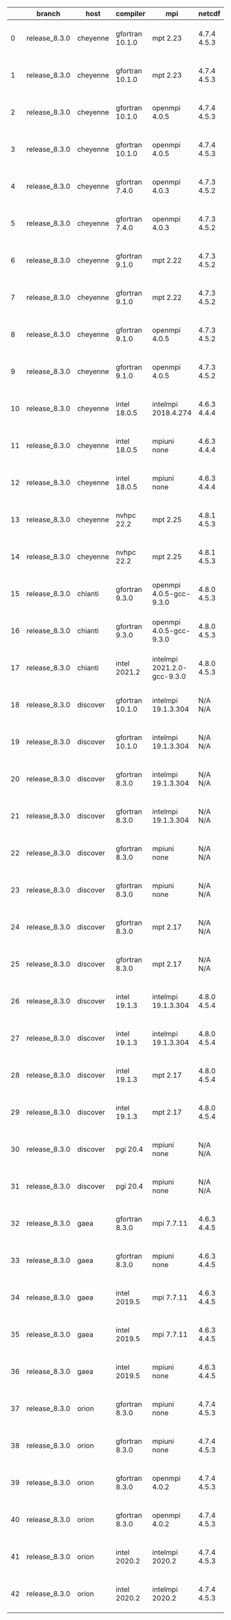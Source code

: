 |    | branch        | host     | compiler        | mpi                         | netcdf      | o_g   | os     | build   | u_pass   | u_fail   | s_pass   | s_fail   | e_pass   | e_fail   | nuopc_pass   | nuopc_fail   | artifacts_hash                                                                                                                                                              | modified                  |
|----|---------------|----------|-----------------|-----------------------------|-------------|-------|--------|---------|----------|----------|----------|----------|----------|----------|--------------|--------------|-----------------------------------------------------------------------------------------------------------------------------------------------------------------------------|---------------------------|
|  0 | release_8.3.0 | cheyenne | gfortran 10.1.0 | mpt 2.23                    | 4.7.4 4.5.3 | O     | Linux  | pass    | 13665    | 0        | 49       | 0        | 80       | 0        | 50           | 0            | [artifacts](https://github.com/esmf-org/esmf-test-artifacts/tree/fb35907c64e7255dbc1e9479387b0a85548c85dd/release_8.3.0/cheyenne/gfortran/10.1.0/O/mpt/2.23)                | 2022-06-03 02:58:19 -0600 |
|  1 | release_8.3.0 | cheyenne | gfortran 10.1.0 | mpt 2.23                    | 4.7.4 4.5.3 | g     | Linux  | pass    | pending  | pending  | pending  | pending  | pending  | pending  | pending      | pending      | [artifacts](https://github.com/esmf-org/esmf-test-artifacts/tree/571b7013f6c5d869d2cb45753bcfe62727c7bf9a/release_8.3.0/cheyenne/gfortran/10.1.0/g/mpt/2.23)                | 2022-06-03 02:37:53 -0600 |
|  2 | release_8.3.0 | cheyenne | gfortran 10.1.0 | openmpi 4.0.5               | 4.7.4 4.5.3 | O     | Linux  | pass    | 13665    | 0        | 49       | 0        | 80       | 0        | 50           | 0            | [artifacts](https://github.com/esmf-org/esmf-test-artifacts/tree/22c01d115b27f283111c573194cffa92bfd89215/release_8.3.0/cheyenne/gfortran/10.1.0/O/openmpi/4.0.5)           | 2022-06-03 03:06:21 -0600 |
|  3 | release_8.3.0 | cheyenne | gfortran 10.1.0 | openmpi 4.0.5               | 4.7.4 4.5.3 | g     | Linux  | pass    | pending  | pending  | pending  | pending  | pending  | pending  | pending      | pending      | [artifacts](https://github.com/esmf-org/esmf-test-artifacts/tree/0a2eb7a1ddc286f0803a95af82dfe24c9c8c5142/release_8.3.0/cheyenne/gfortran/10.1.0/g/openmpi/4.0.5)           | 2022-06-03 02:38:09 -0600 |
|  4 | release_8.3.0 | cheyenne | gfortran 7.4.0  | openmpi 4.0.3               | 4.7.3 4.5.2 | O     | Linux  | pass    | 13665    | 0        | 49       | 0        | 80       | 0        | 50           | 0            | [artifacts](https://github.com/esmf-org/esmf-test-artifacts/tree/d797560cd52eb8beb228cc0224182a5ab4a3a581/release_8.3.0/cheyenne/gfortran/7.4.0/O/openmpi/4.0.3)            | 2022-06-03 03:00:07 -0600 |
|  5 | release_8.3.0 | cheyenne | gfortran 7.4.0  | openmpi 4.0.3               | 4.7.3 4.5.2 | g     | Linux  | pass    | pending  | pending  | pending  | pending  | pending  | pending  | pending      | pending      | [artifacts](https://github.com/esmf-org/esmf-test-artifacts/tree/def489197943efca23933f045d876a35068b0618/release_8.3.0/cheyenne/gfortran/7.4.0/g/openmpi/4.0.3)            | 2022-06-03 02:31:58 -0600 |
|  6 | release_8.3.0 | cheyenne | gfortran 9.1.0  | mpt 2.22                    | 4.7.3 4.5.2 | O     | Linux  | pass    | 13665    | 0        | 49       | 0        | 80       | 0        | 50           | 0            | [artifacts](https://github.com/esmf-org/esmf-test-artifacts/tree/e3335a6094712680c86c6457818bba242a2233b6/release_8.3.0/cheyenne/gfortran/9.1.0/O/mpt/2.22)                 | 2022-06-03 02:56:24 -0600 |
|  7 | release_8.3.0 | cheyenne | gfortran 9.1.0  | mpt 2.22                    | 4.7.3 4.5.2 | g     | Linux  | pass    | 13665    | 0        | 49       | 0        | 80       | 0        | 50           | 0            | [artifacts](https://github.com/esmf-org/esmf-test-artifacts/tree/50034cc38b958b905371ed76d23780cdbffcdd62/release_8.3.0/cheyenne/gfortran/9.1.0/g/mpt/2.22)                 | 2022-06-03 03:16:38 -0600 |
|  8 | release_8.3.0 | cheyenne | gfortran 9.1.0  | openmpi 4.0.5               | 4.7.3 4.5.2 | O     | Linux  | pass    | 13665    | 0        | 49       | 0        | 80       | 0        | 50           | 0            | [artifacts](https://github.com/esmf-org/esmf-test-artifacts/tree/3e4f7a6c2e2435f525107af2084366ba165708c7/release_8.3.0/cheyenne/gfortran/9.1.0/O/openmpi/4.0.5)            | 2022-06-03 03:03:49 -0600 |
|  9 | release_8.3.0 | cheyenne | gfortran 9.1.0  | openmpi 4.0.5               | 4.7.3 4.5.2 | g     | Linux  | pass    | pending  | pending  | pending  | pending  | pending  | pending  | pending      | pending      | [artifacts](https://github.com/esmf-org/esmf-test-artifacts/tree/d83373cddf0bf7febc9a75a6595512ef83c2514f/release_8.3.0/cheyenne/gfortran/9.1.0/g/openmpi/4.0.5)            | 2022-06-03 02:33:31 -0600 |
| 10 | release_8.3.0 | cheyenne | intel 18.0.5    | intelmpi 2018.4.274         | 4.6.3 4.4.4 | O     | Linux  | pass    | pending  | pending  | pending  | pending  | pending  | pending  | pending      | pending      | [artifacts](https://github.com/esmf-org/esmf-test-artifacts/tree/5653eaf9b15c334d60c0eb72200385633241fcc9/release_8.3.0/cheyenne/intel/18.0.5/O/intelmpi/2018.4.274)        | 2022-06-03 03:14:03 -0600 |
| 11 | release_8.3.0 | cheyenne | intel 18.0.5    | mpiuni none                 | 4.6.3 4.4.4 | O     | Linux  | pass    | pending  | pending  | pending  | pending  | pending  | pending  | pending      | pending      | [artifacts](https://github.com/esmf-org/esmf-test-artifacts/tree/761b6b783b01200bc3b442349f49f6350cfa26b2/release_8.3.0/cheyenne/intel/18.0.5/O/mpiuni/none)                | 2022-06-03 03:02:22 -0600 |
| 12 | release_8.3.0 | cheyenne | intel 18.0.5    | mpiuni none                 | 4.6.3 4.4.4 | g     | Linux  | pass    | pending  | pending  | pending  | pending  | pending  | pending  | pending      | pending      | [artifacts](https://github.com/esmf-org/esmf-test-artifacts/tree/b8f3f53fa8398e01cf372b903429b4ba4004e222/release_8.3.0/cheyenne/intel/18.0.5/g/mpiuni/none)                | 2022-06-03 03:12:52 -0600 |
| 13 | release_8.3.0 | cheyenne | nvhpc 22.2      | mpt 2.25                    | 4.8.1 4.5.3 | O     | Linux  | pass    | pending  | pending  | pending  | pending  | pending  | pending  | pending      | pending      | [artifacts](https://github.com/esmf-org/esmf-test-artifacts/tree/cdd9e0702787c6306786b2b2507115e49fc7d75a/release_8.3.0/cheyenne/nvhpc/22.2/O/mpt/2.25)                     | 2022-06-03 02:43:13 -0600 |
| 14 | release_8.3.0 | cheyenne | nvhpc 22.2      | mpt 2.25                    | 4.8.1 4.5.3 | g     | Linux  | pass    | pending  | pending  | pending  | pending  | pending  | pending  | pending      | pending      | [artifacts](https://github.com/esmf-org/esmf-test-artifacts/tree/87698f59abb08614a3868c4b80a1c082799cbe87/release_8.3.0/cheyenne/nvhpc/22.2/g/mpt/2.25)                     | 2022-06-03 03:01:52 -0600 |
| 15 | release_8.3.0 | chianti  | gfortran 9.3.0  | openmpi 4.0.5-gcc-9.3.0     | 4.8.0 4.5.3 | O     | Linux  | pass    | 13665    | 0        | 49       | 0        | 80       | 0        | 50           | 0            | [artifacts](https://github.com/esmf-org/esmf-test-artifacts/tree/3832e5ea0cb5b0df12aad22e2f2d30e5cc197df8/release_8.3.0/chianti/gfortran/9.3.0/O/openmpi/4.0.5-gcc-9.3.0)   | 2022-06-03 02:16:44 -0400 |
| 16 | release_8.3.0 | chianti  | gfortran 9.3.0  | openmpi 4.0.5-gcc-9.3.0     | 4.8.0 4.5.3 | g     | Linux  | pass    | 13665    | 0        | 49       | 0        | 80       | 0        | 50           | 0            | [artifacts](https://github.com/esmf-org/esmf-test-artifacts/tree/0d8f5cdd1fa9e0705e8742de7c1106c540be789f/release_8.3.0/chianti/gfortran/9.3.0/g/openmpi/4.0.5-gcc-9.3.0)   | 2022-06-03 04:14:31 -0400 |
| 17 | release_8.3.0 | chianti  | intel 2021.2    | intelmpi 2021.2.0-gcc-9.3.0 | 4.8.0 4.5.3 | O     | Linux  | pass    | 13665    | 0        | 49       | 0        | 80       | 0        | 50           | 0            | [artifacts](https://github.com/esmf-org/esmf-test-artifacts/tree/8407332a3abd41956c926255378df2c3d0800b65/release_8.3.0/chianti/intel/2021.2/O/intelmpi/2021.2.0-gcc-9.3.0) | 2022-06-03 03:24:12 -0400 |
| 18 | release_8.3.0 | discover | gfortran 10.1.0 | intelmpi 19.1.3.304         | N/A N/A     | O     | Linux  | pass    | 13650    | 15       | 49       | 0        | 80       | 0        | 50           | 0            | [artifacts](https://github.com/esmf-org/esmf-test-artifacts/tree/ee5486ca5d6974ec1d46973b52b622fe61697be3/release_8.3.0/discover/gfortran/10.1.0/O/intelmpi/19.1.3.304)     | 2022-06-03 02:16:13 -0400 |
| 19 | release_8.3.0 | discover | gfortran 10.1.0 | intelmpi 19.1.3.304         | N/A N/A     | g     | Linux  | pass    | 13650    | 15       | 49       | 0        | 80       | 0        | 50           | 0            | [artifacts](https://github.com/esmf-org/esmf-test-artifacts/tree/3487e4f5dc854179b9918f2c1c5d9576d0edc07a/release_8.3.0/discover/gfortran/10.1.0/g/intelmpi/19.1.3.304)     | 2022-06-03 03:01:30 -0400 |
| 20 | release_8.3.0 | discover | gfortran 8.3.0  | intelmpi 19.1.3.304         | N/A N/A     | O     | Linux  | pass    | 13650    | 15       | 49       | 0        | 80       | 0        | 50           | 0            | [artifacts](https://github.com/esmf-org/esmf-test-artifacts/tree/4ec115e758ba7fe61bcca793412702a83c392cb5/release_8.3.0/discover/gfortran/8.3.0/O/intelmpi/19.1.3.304)      | 2022-06-03 02:04:55 -0400 |
| 21 | release_8.3.0 | discover | gfortran 8.3.0  | intelmpi 19.1.3.304         | N/A N/A     | g     | Linux  | pass    | 13650    | 15       | 49       | 0        | 80       | 0        | 50           | 0            | [artifacts](https://github.com/esmf-org/esmf-test-artifacts/tree/afb0c16d977db41eae1a92ebb966f6f1fd88fa26/release_8.3.0/discover/gfortran/8.3.0/g/intelmpi/19.1.3.304)      | 2022-06-03 02:22:26 -0400 |
| 22 | release_8.3.0 | discover | gfortran 8.3.0  | mpiuni none                 | N/A N/A     | O     | Linux  | pass    | 12142    | 0        | 8        | 0        | 43       | 0        | 0            | 50           | [artifacts](https://github.com/esmf-org/esmf-test-artifacts/tree/54a569fbe9f69f84c0b6d13b6b62b8393f9c5119/release_8.3.0/discover/gfortran/8.3.0/O/mpiuni/none)              | 2022-06-03 02:03:24 -0400 |
| 23 | release_8.3.0 | discover | gfortran 8.3.0  | mpiuni none                 | N/A N/A     | g     | Linux  | pass    | 12142    | 0        | 8        | 0        | 43       | 0        | 0            | 50           | [artifacts](https://github.com/esmf-org/esmf-test-artifacts/tree/fec99575d493581b72732ab84e04dceda83f6bcc/release_8.3.0/discover/gfortran/8.3.0/g/mpiuni/none)              | 2022-06-03 02:14:39 -0400 |
| 24 | release_8.3.0 | discover | gfortran 8.3.0  | mpt 2.17                    | N/A N/A     | O     | Linux  | pass    | 13665    | 0        | 49       | 0        | 80       | 0        | 46           | 4            | [artifacts](https://github.com/esmf-org/esmf-test-artifacts/tree/23886b065e8561804e9572f073c8c63629449a0f/release_8.3.0/discover/gfortran/8.3.0/O/mpt/2.17)                 | 2022-06-03 02:07:09 -0400 |
| 25 | release_8.3.0 | discover | gfortran 8.3.0  | mpt 2.17                    | N/A N/A     | g     | Linux  | pass    | 13665    | 0        | 49       | 0        | 80       | 0        | 46           | 4            | [artifacts](https://github.com/esmf-org/esmf-test-artifacts/tree/ee5486ca5d6974ec1d46973b52b622fe61697be3/release_8.3.0/discover/gfortran/8.3.0/g/mpt/2.17)                 | 2022-06-03 02:16:13 -0400 |
| 26 | release_8.3.0 | discover | intel 19.1.3    | intelmpi 19.1.3.304         | 4.8.0 4.5.4 | O     | Linux  | pass    | 13665    | 0        | 49       | 0        | 80       | 0        | 50           | 0            | [artifacts](https://github.com/esmf-org/esmf-test-artifacts/tree/fec99575d493581b72732ab84e04dceda83f6bcc/release_8.3.0/discover/intel/19.1.3/O/intelmpi/19.1.3.304)        | 2022-06-03 02:14:39 -0400 |
| 27 | release_8.3.0 | discover | intel 19.1.3    | intelmpi 19.1.3.304         | 4.8.0 4.5.4 | g     | Linux  | pass    | 13665    | 0        | 49       | 0        | 80       | 0        | 50           | 0            | [artifacts](https://github.com/esmf-org/esmf-test-artifacts/tree/a74dbc5d817086f17a6f13acf67d7edb70813cbc/release_8.3.0/discover/intel/19.1.3/g/intelmpi/19.1.3.304)        | 2022-06-03 02:35:52 -0400 |
| 28 | release_8.3.0 | discover | intel 19.1.3    | mpt 2.17                    | 4.8.0 4.5.4 | O     | Linux  | pass    | 13665    | 0        | 49       | 0        | 80       | 0        | 50           | 0            | [artifacts](https://github.com/esmf-org/esmf-test-artifacts/tree/4d68cd495d898e98f74808073c9c3920b25462b5/release_8.3.0/discover/intel/19.1.3/O/mpt/2.17)                   | 2022-06-03 02:05:55 -0400 |
| 29 | release_8.3.0 | discover | intel 19.1.3    | mpt 2.17                    | 4.8.0 4.5.4 | g     | Linux  | pass    | 13665    | 0        | 49       | 0        | 80       | 0        | 50           | 0            | [artifacts](https://github.com/esmf-org/esmf-test-artifacts/tree/7955b65ba5db6ca97054b28b90a97b4ad2abeff9/release_8.3.0/discover/intel/19.1.3/g/mpt/2.17)                   | 2022-06-03 02:25:34 -0400 |
| 30 | release_8.3.0 | discover | pgi 20.4        | mpiuni none                 | N/A N/A     | O     | Linux  | pass    | 11516    | 626      | 6        | 2        | 40       | 3        | 0            | 50           | [artifacts](https://github.com/esmf-org/esmf-test-artifacts/tree/871430a09347bb03199fc21899806348c2d0406b/release_8.3.0/discover/pgi/20.4/O/mpiuni/none)                    | 2022-06-03 03:48:16 -0400 |
| 31 | release_8.3.0 | discover | pgi 20.4        | mpiuni none                 | N/A N/A     | g     | Linux  | pass    | 11516    | 626      | 4        | 4        | 40       | 3        | 0            | 50           | [artifacts](https://github.com/esmf-org/esmf-test-artifacts/tree/677c6432dfdd576adcf4bc50d3aa02bbc6941ae6/release_8.3.0/discover/pgi/20.4/g/mpiuni/none)                    | 2022-06-03 04:09:18 -0400 |
| 32 | release_8.3.0 | gaea     | gfortran 8.3.0  | mpi 7.7.11                  | 4.6.3 4.4.5 | g     | Unicos | pass    | 13664    | 1        | 49       | 0        | 80       | 0        | 47           | 3            | [artifacts](https://github.com/esmf-org/esmf-test-artifacts/tree/c528946f58dae121c60d7e496c1c6e49ef4871ba/release_8.3.0/gaea/gfortran/8.3.0/g/mpi/7.7.11)                   | 2022-06-03 02:37:43 -0400 |
| 33 | release_8.3.0 | gaea     | gfortran 8.3.0  | mpiuni none                 | 4.6.3 4.4.5 | g     | Unicos | pass    | 12142    | 0        | 8        | 0        | 43       | 0        | 0            | 50           | [artifacts](https://github.com/esmf-org/esmf-test-artifacts/tree/a5db28e4d3d42ab46d12673ddae00d4efb513a47/release_8.3.0/gaea/gfortran/8.3.0/g/mpiuni/none)                  | 2022-06-03 02:18:48 -0400 |
| 34 | release_8.3.0 | gaea     | intel 2019.5    | mpi 7.7.11                  | 4.6.3 4.4.5 | O     | Unicos | pass    | 13650    | 15       | 49       | 0        | 80       | 0        | 47           | 3            | [artifacts](https://github.com/esmf-org/esmf-test-artifacts/tree/99eeb9e33ce8955d22cbb1c3de5227fe919602fd/release_8.3.0/gaea/intel/2019.5/O/mpi/7.7.11)                     | 2022-06-03 01:40:35 -0400 |
| 35 | release_8.3.0 | gaea     | intel 2019.5    | mpi 7.7.11                  | 4.6.3 4.4.5 | g     | Unicos | pass    | 13650    | 15       | 49       | 0        | 80       | 0        | 47           | 3            | [artifacts](https://github.com/esmf-org/esmf-test-artifacts/tree/da0c2236069033ef0b2c268ef2b78499d6bb790f/release_8.3.0/gaea/intel/2019.5/g/mpi/7.7.11)                     | 2022-06-03 01:59:09 -0400 |
| 36 | release_8.3.0 | gaea     | intel 2019.5    | mpiuni none                 | 4.6.3 4.4.5 | g     | Unicos | pass    | 12127    | 15       | 8        | 0        | 43       | 0        | 0            | 50           | [artifacts](https://github.com/esmf-org/esmf-test-artifacts/tree/5d8d8e21c29a92f24fb6683b0aa262a54053bfa1/release_8.3.0/gaea/intel/2019.5/g/mpiuni/none)                    | 2022-06-03 01:45:32 -0400 |
| 37 | release_8.3.0 | orion    | gfortran 8.3.0  | mpiuni none                 | 4.7.4 4.5.3 | O     | Linux  | pass    | 12142    | 0        | 8        | 0        | 43       | 0        | 0            | 50           | [artifacts](https://github.com/esmf-org/esmf-test-artifacts/tree/d597716710e3fdf2eae216d7127e98aad479fc28/release_8.3.0/orion/gfortran/8.3.0/O/mpiuni/none)                 | 2022-06-03 02:51:08 -0500 |
| 38 | release_8.3.0 | orion    | gfortran 8.3.0  | mpiuni none                 | 4.7.4 4.5.3 | g     | Linux  | pass    | 12142    | 0        | 8        | 0        | 43       | 0        | 0            | 50           | [artifacts](https://github.com/esmf-org/esmf-test-artifacts/tree/de2598b693953d3369dfb797fa044f38af07570c/release_8.3.0/orion/gfortran/8.3.0/g/mpiuni/none)                 | 2022-06-03 03:02:12 -0500 |
| 39 | release_8.3.0 | orion    | gfortran 8.3.0  | openmpi 4.0.2               | 4.7.4 4.5.3 | O     | Linux  | pass    | 13665    | 0        | 49       | 0        | 80       | 0        | 50           | 0            | [artifacts](https://github.com/esmf-org/esmf-test-artifacts/tree/a629f70ad300646143519311ef33b74e95d49ee3/release_8.3.0/orion/gfortran/8.3.0/O/openmpi/4.0.2)               | 2022-06-03 03:33:28 -0500 |
| 40 | release_8.3.0 | orion    | gfortran 8.3.0  | openmpi 4.0.2               | 4.7.4 4.5.3 | g     | Linux  | pass    | 13665    | 0        | 49       | 0        | 80       | 0        | 50           | 0            | [artifacts](https://github.com/esmf-org/esmf-test-artifacts/tree/924ab897c258ae5fbabeac109ec6b59ef82090ce/release_8.3.0/orion/gfortran/8.3.0/g/openmpi/4.0.2)               | 2022-06-03 03:36:11 -0500 |
| 41 | release_8.3.0 | orion    | intel 2020.2    | intelmpi 2020.2             | 4.7.4 4.5.3 | O     | Linux  | pass    | 13665    | 0        | 49       | 0        | 80       | 0        | 50           | 0            | [artifacts](https://github.com/esmf-org/esmf-test-artifacts/tree/347abfaab28173fb4649ed31f959b8a5b9c4586f/release_8.3.0/orion/intel/2020.2/O/intelmpi/2020.2)               | 2022-06-03 03:39:09 -0500 |
| 42 | release_8.3.0 | orion    | intel 2020.2    | intelmpi 2020.2             | 4.7.4 4.5.3 | g     | Linux  | pass    | 13665    | 0        | 49       | 0        | 80       | 0        | 50           | 0            | [artifacts](https://github.com/esmf-org/esmf-test-artifacts/tree/dd2df73f0992a42285d7c3eb63464f0433839fba/release_8.3.0/orion/intel/2020.2/g/intelmpi/2020.2)               | 2022-06-03 03:33:56 -0500 |